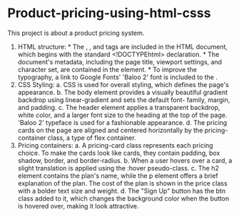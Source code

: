 # Product-pricing-using-html-csss
 This project is about a product pricing system.
 1. HTML structure:
        * The <html>, <head>, and <body> tags are included in the HTML document, which begins with the standard 
           <!DOCTYPEhtml> declaration.
        * The document's metadata, including the page title, viewport settings, and character set, are contained in the 
            <head> element.
        * To improve the typography, a link to Google Fonts' 'Baloo 2' font is included to the <head>.
 2. CSS Styling:
         a. CSS is used for overall styling, which defines the page's appearance.
         b. The body element provides a visually beautiful gradient backdrop using linear-gradient and sets the default 
             font- family, margin, and padding.
         c. The header element applies a transparent backdrop, white color, and a larger font size to the heading at the top 
            of the page. 'Baloo 2' typeface is used for a fashionable appearance.
         d. The pricing cards on the page are aligned and centered horizontally by the pricing-container class, a type of 
            flex container.
 3. Pricing containers:
         a. A pricing-card class represents each pricing choice.
            To make the cards look like cards, they contain padding, box shadow, border, and border-radius.
         b. When a user hovers over a card, a slight translation is applied using the :hover pseudo-class.
         c. The h2 element contains the plan's name, while the p element offers a brief explanation of the plan.
             The cost of the plan is shown in the price class with a bolder text size and weight.
         d. The "Sign Up" button has the btn class added to it, which changes the background color when the button is 
            hovered over, making it look attractive.
